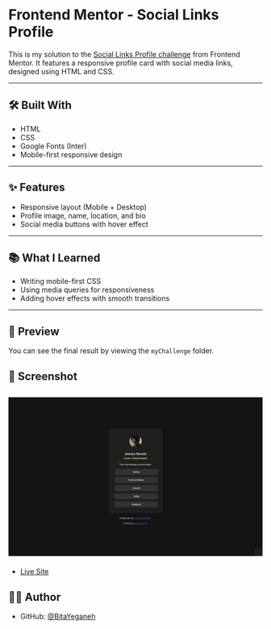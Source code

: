 # Frontend Mentor - Social Links Profile

This is my solution to the [Social Links Profile challenge](https://www.frontendmentor.io/challenges/social-links-profile-UG32l9m6dQ) from Frontend Mentor. It features a responsive profile card with social media links, designed using HTML and CSS.


---

## 🛠️ Built With

- HTML
- CSS
- Google Fonts (Inter)
- Mobile-first responsive design

---

## ✨ Features

- Responsive layout (Mobile + Desktop)
- Profile image, name, location, and bio
- Social media buttons with hover effect

---

## 📚 What I Learned

- Writing mobile-first CSS
- Using media queries for responsiveness
- Adding hover effects with smooth transitions

---

## 📸 Preview

You can see the final result by viewing the `myChallenge` folder. 

## 📸 Screenshot

![Screenshot](/FrontendMentor/Social%20links%20profile/images/Screenshot%202025-07-02%20at%2010.14.06.png)
---



- [Live Site](https://github.com/BitaYeganeh/Summer-tasks/tree/main/FrontendMentor/Social%20links%20profile/myChallenge)

## 🙋‍♀️ Author

- GitHub: [@BitaYeganeh](https://github.com/BitaYeganeh)
